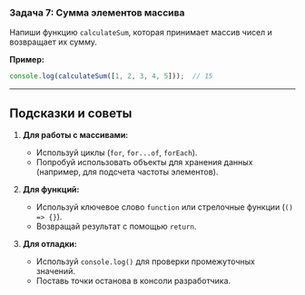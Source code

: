 ### Задача 7: Сумма элементов массива
Напиши функцию `calculateSum`, которая принимает массив чисел и возвращает их сумму.

**Пример:**
```javascript
console.log(calculateSum([1, 2, 3, 4, 5]));  // 15
```

---

## Подсказки и советы

1. **Для работы с массивами:**
   - Используй циклы (`for`, `for...of`, `forEach`).
   - Попробуй использовать объекты для хранения данных (например, для подсчета частоты элементов).

2. **Для функций:**
   - Используй ключевое слово `function` или стрелочные функции (`() => {}`).
   - Возвращай результат с помощью `return`.

3. **Для отладки:**
   - Используй `console.log()` для проверки промежуточных значений.
   - Поставь точки останова в консоли разработчика.